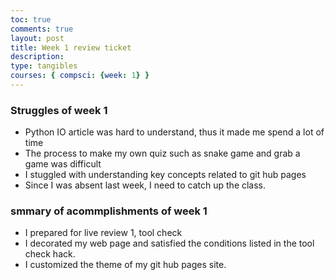 ```yaml
---
toc: true
comments: true
layout: post
title: Week 1 review ticket
description: 
type: tangibles
courses: { compsci: {week: 1} }
---
```


### Struggles of week 1
- Python IO article was hard to understand, thus it made me spend a lot of time
- The process to make my own quiz such as snake game and grab a game was difficult
- I stuggled with understanding key concepts related to git hub pages
- Since I was absent last week, I need to catch up the class. 

### smmary of acommplishments of week 1
- I prepared for live review 1, tool check
- I decorated my web page and satisfied the conditions listed in the tool check hack. 
- I customized the theme of my git hub pages site. 
